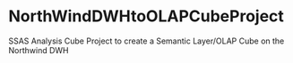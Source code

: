 # NorthWindDWHtoOLAPCubeProject
SSAS Analysis Cube Project to create a Semantic Layer/OLAP Cube on the Northwind DWH 
